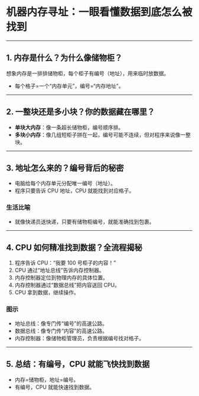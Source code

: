 # 机器内存寻址：一眼看懂数据到底怎么被找到

---

## 1. 内存是什么？为什么像储物柜？

想象内存是一排排储物柜，每个柜子有编号（地址），用来临时放数据。

- 每个格子=一个“内存单元”，编号=“内存地址”。

---

## 2. 一整块还是多小块？你的数据藏在哪里？

- **单块大内存**：像一条超长储物柜，编号顺序排。
- **多块小内存**：像几组短柜子拼在一起，编号可能不连续，但对程序来说像一整块。

---

## 3. 地址怎么来的？编号背后的秘密

- 电脑给每个内存单元分配唯一编号（地址）。
- 程序只要告诉 CPU 地址，CPU 就能找到对应格子。

### 生活比喻

- 就像快递员送快递，只要有储物柜编号，就能准确找到包裹。

---

## 4. CPU 如何精准找到数据？全流程揭秘

1. 程序告诉 CPU：“我要 100 号柜子的内容！”
2. CPU 通过“地址总线”告诉内存控制器。
3. 内存控制器定位到物理内存的具体位置。
4. 内存控制器通过“数据总线”把内容送回 CPU。
5. CPU 拿到数据，继续操作。

### 图示

- 地址总线：像专门传“编号”的高速公路。
- 数据总线：像专门传“内容”的高速公路。
- 内存控制器：像储物柜管理员，负责根据编号找对格子。

---

## 5. 总结：有编号，CPU 就能飞快找到数据

- 内存=储物柜，地址=编号。
- 有编号，CPU 就能快速找到数据。
